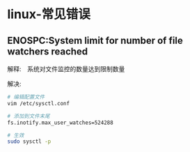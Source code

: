 # linux-常见错误

## ENOSPC:System limit for number of file watchers reached

解释:　系统对文件监控的数量达到限制数量

解决: 

```bash
# 编辑配置文件
vim /etc/sysctl.conf

# 添加到文件末尾
fs.inotify.max_user_watches=524288

# 生效
sudo sysctl -p
```